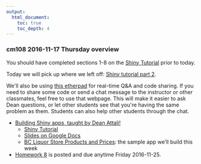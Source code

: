 ```yaml
---
output:
  html_document:
    toc: true
    toc_depth: 4
---
```


### cm108 2016-11-17 Thursday overview

You should have completed sections 1-8 on the [Shiny Tutorial](shiny01_activity.html) prior to today. 

Today we will pick up where we left off: [Shiny tutorial part 2](http://stat545.com/shiny01_activity.html#implement-server-logic-to-create-outputs).

We'll also be using [this etherpad](https://beta.etherpad.org/p/cm108-shiny) for real-time Q&A and code sharing. If you need to share some code or send a chat message to the instructor or other classmates, feel free to use that webpage. This will make it easier to ask Dean questions, or let other students see that you're having the same problem as them. Students can also help other students through the chat. 

+ [Building Shiny apps, taught by Dean Attali!](shiny00_index.html)
    + [Shiny Tutorial](shiny01_activity.html)
    + [Slides on Google Docs](https://docs.google.com/presentation/d/1dXhqqsD7dPOOdcC5Y7RW--dEU7UfU52qlb0YD3kKeLw/edit?usp=sharing)
    + [BC Liquor Store Products and Prices](http://daattali.com/shiny/bcl/): the sample app we’ll build this week
+ [Homework 8](hw08_shiny.html) is posted and due anytime Friday 2016-11-25.

